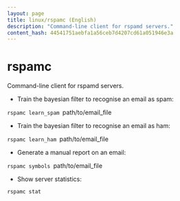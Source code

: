 ```yaml
---
layout: page
title: linux/rspamc (English)
description: "Command-line client for rspamd servers."
content_hash: 44541751aebfa1a56ceb7d4207cd61a051946e3a
---
```

# rspamc

Command-line client for rspamd servers.

- Train the bayesian filter to recognise an email as spam:

`rspamc learn_spam `<span class="tldr-var badge badge-pill bg-dark-lm bg-white-dm text-white-lm text-dark-dm font-weight-bold">path/to/email_file</span>

- Train the bayesian filter to recognise an email as ham:

`rspamc learn_ham `<span class="tldr-var badge badge-pill bg-dark-lm bg-white-dm text-white-lm text-dark-dm font-weight-bold">path/to/email_file</span>

- Generate a manual report on an email:

`rspamc symbols `<span class="tldr-var badge badge-pill bg-dark-lm bg-white-dm text-white-lm text-dark-dm font-weight-bold">path/to/email_file</span>

- Show server statistics:

`rspamc stat`
